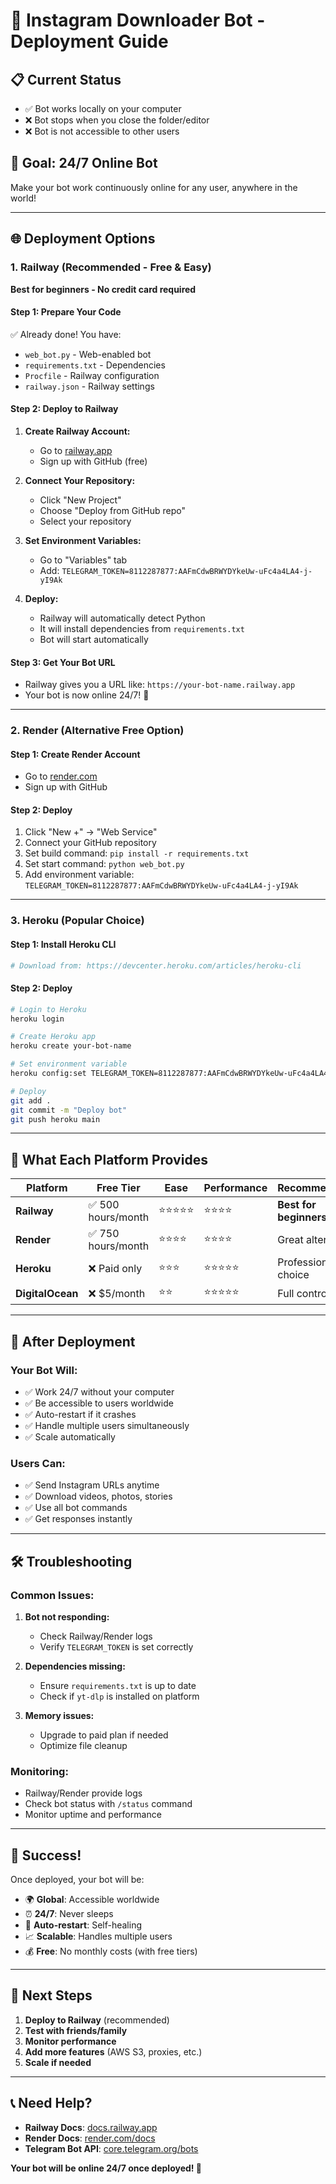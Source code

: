 # 🚀 Instagram Downloader Bot - Deployment Guide

## 📋 **Current Status**
- ✅ Bot works locally on your computer
- ❌ Bot stops when you close the folder/editor
- ❌ Bot is not accessible to other users

## 🎯 **Goal: 24/7 Online Bot**
Make your bot work continuously online for any user, anywhere in the world!

---

## 🌐 **Deployment Options**

### **1. Railway (Recommended - Free & Easy)**
**Best for beginners - No credit card required**

#### **Step 1: Prepare Your Code**
✅ Already done! You have:
- `web_bot.py` - Web-enabled bot
- `requirements.txt` - Dependencies
- `Procfile` - Railway configuration
- `railway.json` - Railway settings

#### **Step 2: Deploy to Railway**
1. **Create Railway Account:**
   - Go to [railway.app](https://railway.app)
   - Sign up with GitHub (free)

2. **Connect Your Repository:**
   - Click "New Project"
   - Choose "Deploy from GitHub repo"
   - Select your repository

3. **Set Environment Variables:**
   - Go to "Variables" tab
   - Add: `TELEGRAM_TOKEN=8112287877:AAFmCdwBRWYDYkeUw-uFc4a4LA4-j-yI9Ak`

4. **Deploy:**
   - Railway will automatically detect Python
   - It will install dependencies from `requirements.txt`
   - Bot will start automatically

#### **Step 3: Get Your Bot URL**
- Railway gives you a URL like: `https://your-bot-name.railway.app`
- Your bot is now online 24/7! 🎉

---

### **2. Render (Alternative Free Option)**

#### **Step 1: Create Render Account**
- Go to [render.com](https://render.com)
- Sign up with GitHub

#### **Step 2: Deploy**
1. Click "New +" → "Web Service"
2. Connect your GitHub repository
3. Set build command: `pip install -r requirements.txt`
4. Set start command: `python web_bot.py`
5. Add environment variable: `TELEGRAM_TOKEN=8112287877:AAFmCdwBRWYDYkeUw-uFc4a4LA4-j-yI9Ak`

---

### **3. Heroku (Popular Choice)**

#### **Step 1: Install Heroku CLI**
```bash
# Download from: https://devcenter.heroku.com/articles/heroku-cli
```

#### **Step 2: Deploy**
```bash
# Login to Heroku
heroku login

# Create Heroku app
heroku create your-bot-name

# Set environment variable
heroku config:set TELEGRAM_TOKEN=8112287877:AAFmCdwBRWYDYkeUw-uFc4a4LA4-j-yI9Ak

# Deploy
git add .
git commit -m "Deploy bot"
git push heroku main
```

---

## 🔧 **What Each Platform Provides**

| Platform | Free Tier | Ease | Performance | Recommendation |
|----------|-----------|------|-------------|----------------|
| **Railway** | ✅ 500 hours/month | ⭐⭐⭐⭐⭐ | ⭐⭐⭐⭐ | **Best for beginners** |
| **Render** | ✅ 750 hours/month | ⭐⭐⭐⭐ | ⭐⭐⭐⭐ | Great alternative |
| **Heroku** | ❌ Paid only | ⭐⭐⭐ | ⭐⭐⭐⭐⭐ | Professional choice |
| **DigitalOcean** | ❌ $5/month | ⭐⭐ | ⭐⭐⭐⭐⭐ | Full control |

---

## 📱 **After Deployment**

### **Your Bot Will:**
- ✅ Work 24/7 without your computer
- ✅ Be accessible to users worldwide
- ✅ Auto-restart if it crashes
- ✅ Handle multiple users simultaneously
- ✅ Scale automatically

### **Users Can:**
- ✅ Send Instagram URLs anytime
- ✅ Download videos, photos, stories
- ✅ Use all bot commands
- ✅ Get responses instantly

---

## 🛠️ **Troubleshooting**

### **Common Issues:**

1. **Bot not responding:**
   - Check Railway/Render logs
   - Verify `TELEGRAM_TOKEN` is set correctly

2. **Dependencies missing:**
   - Ensure `requirements.txt` is up to date
   - Check if `yt-dlp` is installed on platform

3. **Memory issues:**
   - Upgrade to paid plan if needed
   - Optimize file cleanup

### **Monitoring:**
- Railway/Render provide logs
- Check bot status with `/status` command
- Monitor uptime and performance

---

## 🎉 **Success!**

Once deployed, your bot will be:
- 🌍 **Global**: Accessible worldwide
- ⏰ **24/7**: Never sleeps
- 🔄 **Auto-restart**: Self-healing
- 📈 **Scalable**: Handles multiple users
- 💰 **Free**: No monthly costs (with free tiers)

---

## 🚀 **Next Steps**

1. **Deploy to Railway** (recommended)
2. **Test with friends/family**
3. **Monitor performance**
4. **Add more features** (AWS S3, proxies, etc.)
5. **Scale if needed**

---

## 📞 **Need Help?**

- **Railway Docs**: [docs.railway.app](https://docs.railway.app)
- **Render Docs**: [render.com/docs](https://render.com/docs)
- **Telegram Bot API**: [core.telegram.org/bots](https://core.telegram.org/bots)

**Your bot will be online 24/7 once deployed! 🎉** 